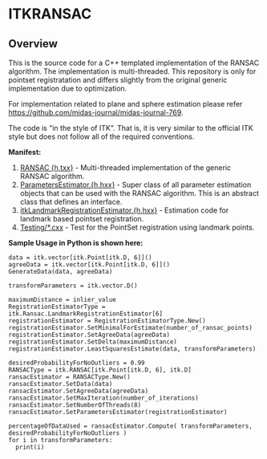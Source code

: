 ITKRANSAC
=================================

Overview
--------
This is the source code for a C++ templated implementation of the RANSAC
algorithm. The implementation is multi-threaded. This repository is only for 
pointset registratation and differs slightly from the original generic implementation due to optimization. 

For implementation related to plane and sphere estimation
please refer https://github.com/midas-journal/midas-journal-769.

The code is "in the style of ITK". That is, it is very similar to the official
ITK style but does not follow all of the required conventions.

**Manifest:**

1. [RANSAC {h,txx}](./include/itkRANSAC.hxx) - Multi-threaded implementation of the generic RANSAC algorithm.
2. [ParametersEstimator.{h,hxx}](./include/itkParametersEstimator.hxx) - Super class of all parameter estimation objects
that can be used with the RANSAC algorithm. This is an abstract class that
defines an interface.
3. [itkLandmarkRegistrationEstimator.{h,hxx}](./include/itkLandmarkRegistrationEstimator.hxx) - Estimation code for landmark based pointset registration.
4. [Testing/*.cxx](./test/itkRansacTest_LandmarkRegistration) - Test for the PointSet registration using landmark points.


**Sample Usage in Python is shown here:**
```
data = itk.vector[itk.Point[itk.D, 6]]()
agreeData = itk.vector[itk.Point[itk.D, 6]]()
GenerateData(data, agreeData)

transformParameters = itk.vector.D()

maximumDistance = inlier_value
RegistrationEstimatorType = itk.Ransac.LandmarkRegistrationEstimator[6]
registrationEstimator = RegistrationEstimatorType.New()
registrationEstimator.SetMinimalForEstimate(number_of_ransac_points)
registrationEstimator.SetAgreeData(agreeData)
registrationEstimator.SetDelta(maximumDistance)
registrationEstimator.LeastSquaresEstimate(data, transformParameters)

desiredProbabilityForNoOutliers = 0.99
RANSACType = itk.RANSAC[itk.Point[itk.D, 6], itk.D]
ransacEstimator = RANSACType.New()
ransacEstimator.SetData(data)
ransacEstimator.SetAgreeData(agreeData)
ransacEstimator.SetMaxIteration(number_of_iterations)
ransacEstimator.SetNumberOfThreads(8)
ransacEstimator.SetParametersEstimator(registrationEstimator)
    
percentageOfDataUsed = ransacEstimator.Compute( transformParameters, desiredProbabilityForNoOutliers )
for i in transformParameters:
  print(i)
```
